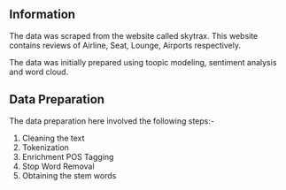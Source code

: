 ## Information

The data was scraped from the website called skytrax. This website contains reviews of Airline, Seat, Lounge, Airports respectively.

The data was initially prepared using toopic modeling, sentiment analysis and word cloud.

## Data Preparation

The data preparation here involved the following steps:- 

1. Cleaning the text
2. Tokenization
3. Enrichment POS Tagging
4. Stop Word Removal
5. Obtaining the stem words
